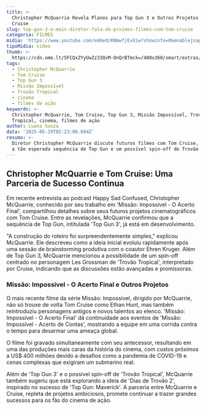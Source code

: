 ```yaml
---
title: >-
  Christopher McQuarrie Revela Planos para Top Gun 3 e Outros Projetos com Tom
  Cruise
slug: top-gun-3-e-mais-diretor-fala-de-prximos-filmes-com-tom-cruise
categoria: FILMES
midia: 'https://www.youtube.com/embed/KNmwfjEvXiw?showinfo=0&enablejsapi=1'
tipoMidia: video
thumb: >-
  https://cdn.ome.lt/5FCQxZYyUwZz33QvM-OnQrBTmck=/480x360/smart/extras/conteudos/sem_titulo14.png
tags:
  - Christopher McQuarrie
  - Tom Cruise
  - Top Gun 3
  - Missão Impossível
  - Trovão Tropical
  - cinema
  - filmes de ação
keywords: >-
  Christopher McQuarrie, Tom Cruise, Top Gun 3, Missão Impossível, Trovão
  Tropical, cinema, filmes de ação
author: Luana Souza
data: '2025-05-29T02:23:00.694Z'
resumo: >-
  Diretor Christopher McQuarrie discute futuros filmes com Tom Cruise, incluindo
  a tão esperada sequência de Top Gun e um possível spin-off de Trovão Tropical.
---
```


## Christopher McQuarrie e Tom Cruise: Uma Parceria de Sucesso Continua

Em recente entrevista ao podcast Happy Sad Confused, Christopher McQuarrie, conhecido por seu trabalho em 'Missão: Impossível - O Acerto Final', compartilhou detalhes sobre seus futuros projetos cinematográficos com Tom Cruise. Entre as revelações, McQuarrie confirmou que a sequência de Top Gun, intitulada 'Top Gun 3', já está em desenvolvimento.

"A construção do roteiro foi surpreendentemente simples," explicou McQuarrie. Ele descreveu como a ideia inicial evoluiu rapidamente após uma sessão de brainstorming produtiva com o coautor Ehren Kruger. Além de Top Gun 3, McQuarrie mencionou a possibilidade de um spin-off centrado no personagem Les Grossman de 'Trovão Tropical', interpretado por Cruise, indicando que as discussões estão avançadas e promissoras.

### Missão: Impossível - O Acerto Final e Outros Projetos

O mais recente filme da série Missão: Impossível, dirigido por McQuarrie, não só trouxe de volta Tom Cruise como Ethan Hunt, mas também reintroduziu personagens antigos e novos talentos ao elenco. 'Missão: Impossível - O Acerto Final' dá continuidade aos eventos de 'Missão: Impossível - Acerto de Contas', mostrando a equipe em uma corrida contra o tempo para desarmar uma ameaça global.

O filme foi gravado simultaneamente com seu antecessor, resultando em uma das produções mais caras da história do cinema, com custos próximos a US$ 400 milhões devido a desafios como a pandemia de COVID-19 e cenas complexas que exigiram um submarino real.

Além de 'Top Gun 3' e o possível spin-off de 'Trovão Tropical', McQuarrie também sugeriu que está explorando a ideia de 'Dias de Trovão 2', inspirado no sucesso de 'Top Gun: Maverick'. A parceria entre McQuarrie e Cruise, repleta de projetos ambiciosos, promete continuar a trazer grandes sucessos para os fãs do cinema de ação.
